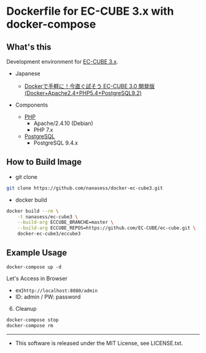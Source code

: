 Dockerfile for EC-CUBE 3.x with docker-compose
====

## What's this

Development environment for [EC-CUBE 3.x](https://github.com/EC-CUBE/ec-cube).  

* Japanese
    * [Dockerで手軽に！今直ぐ試そう EC-CUBE 3.0 開発版 (Docker+Apache2.4+PHP5.4+PostgreSQL9.2)](http://qiita.com/ysaotome/items/2652be3e90d5c69df0f0) 

* Components
    * [PHP](https://registry.hub.docker.com/_/php/)
        * Apache/2.4.10 (Debian)
        * PHP 7.x
    * [PostgreSQL](https://registry.hub.docker.com/_/postgres/)
        * PostgreSQL 9.4.x


## How to Build Image

* git clone

```zsh
git clone https://github.com/nanasess/docker-ec-cube3.git
```

* docker build

```zsh
docker build --rm \
    -t nanasess/ec-cube3 \
    --build-arg ECCUBE_BRANCHE=master \
    --build-arg ECCUBE_REPOS=https://github.com/EC-CUBE/ec-cube.git \
    docker-ec-cube3/eccube3
```


## Example Usage

```
docker-compose up -d
```

Let's Access in Browser
  * ex)```http://localhost:8080/admin```
  * ID: admin / PW: password


6. Cleanup

```zsh
docker-compose stop
docker-compose rm
```

----
* This software is released under the MIT License, see LICENSE.txt.



